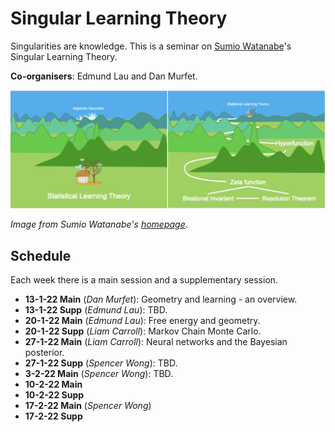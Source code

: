 # Singular Learning Theory

Singularities are knowledge. This is a seminar on [Sumio Watanabe](http://watanabe-www.math.dis.titech.ac.jp/users/swatanab/)'s Singular Learning Theory.

**Co-organisers**: Edmund Lau and Dan Murfet.

![banner](seminar-slt.png)

*Image from Sumio Watanabe's [homepage](http://watanabe-www.math.dis.titech.ac.jp/users/swatanab/)*.

## Schedule

Each week there is a main session and a supplementary session.

* **13-1-22 Main** (*Dan Murfet*): Geometry and learning - an overview.
* **13-1-22 Supp** (*Edmund Lau*): TBD.
* **20-1-22 Main** (*Edmund Lau*): Free energy and geometry.
* **20-1-22 Supp** (*Liam Carroll*): Markov Chain Monte Carlo.
* **27-1-22 Main** (*Liam Carroll*): Neural networks and the Bayesian posterior.
* **27-1-22 Supp** (*Spencer Wong*): TBD.
* **3-2-22 Main** (*Spencer Wong*): TBD.
* **10-2-22 Main** 
* **10-2-22 Supp**
* **17-2-22 Main** (*Spencer Wong*)
* **17-2-22 Supp**
